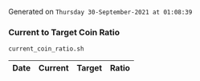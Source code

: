 Generated on `Thursday 30-September-2021 at 01:08:39`

### Current to Target Coin Ratio
`current_coin_ratio.sh`

Date|Current|Target|Ratio
---|---|---|---
